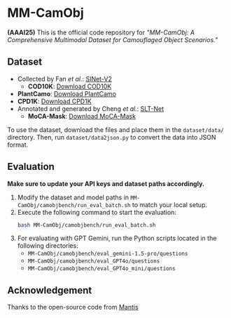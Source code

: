 # MM-CamObj
**(AAAI25)** This is the official code repository for *"MM-CamObj: A Comprehensive Multimodal Dataset for Camouflaged Object Scenarios."*

## Dataset
- Collected by Fan *et al.*: [SINet-V2](https://github.com/GewelsJI/SINet-V2)
  - **COD10K**: [Download COD10K](https://drive.google.com/file/d/1M8-Ivd33KslvyehLK9_IUBGJ_Kf52bWG/view?usp=sharing)
- **PlantCamo**: [Download PlantCamo](https://github.com/yjybuaa/PlantCamo)
- **CPD1K**: [Download CPD1K](https://github.com/xfflyer/Camouflaged-people-detection)
- Annotated and generated by Cheng *et al.*: [SLT-Net](https://github.com/XuelianCheng/SLT-Net)
  - **MoCA-Mask**: [Download MoCA-Mask](https://drive.google.com/file/d/1FB24BGVrPOeUpmYbKZJYL5ermqUvBo_6/view?usp=sharing)

To use the dataset, download the files and place them in the `dataset/data/` directory. Then, run `dataset/data2json.py` to convert the data into JSON format.

## Evaluation
**Make sure to update your API keys and dataset paths accordingly.**
1. Modify the dataset and model paths in `MM-CamObj/camobjbench/run_eval_batch.sh` to match your local setup.
2. Execute the following command to start the evaluation:  
   ```bash
   bash MM-CamObj/camobjbench/run_eval_batch.sh
   ```
3. For evaluating with GPT Gemini, run the Python scripts located in the following directories:  
   - `MM-CamObj/camobjbench/eval_gemini-1.5-pro/questions`
   - `MM-CamObj/camobjbench/eval_GPT4o/questions`
   - `MM-CamObj/camobjbench/eval_GPT4o_mini/questions`

## Acknowledgement
Thanks to the open-source code from [Mantis](https://tiger-ai-lab.github.io/Mantis/)
